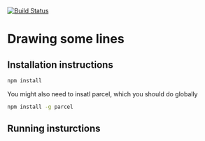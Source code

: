 [![Build Status](https://travis-ci.org/dz2383/lines-continuous-integration.svg?branch=master)](https://travis-ci.org/dz2383/lines-continuous-integration)

# Drawing some lines

## Installation instructions

```bash
npm install 
```

You might also need to insatl parcel, which you should do globally

```bash
npm install -g parcel
```

## Running insturctions 